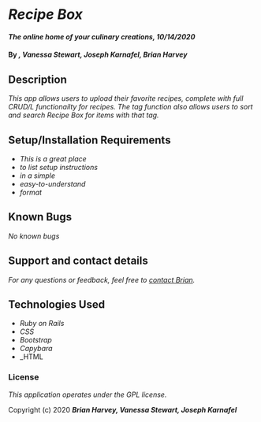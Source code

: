 
# _Recipe Box_

#### _The online home of your culinary creations, 10/14/2020_

#### By _**, Vanessa Stewart, Joseph Karnafel, Brian Harvey**_

## Description

_This app allows users to upload their favorite recipes, complete with full CRUD/L functionailty for recipes. The tag function also allows users to sort and search Recipe Box for items with that tag._

## Setup/Installation Requirements

* _This is a great place_
* _to list setup instructions_
* _in a simple_
* _easy-to-understand_
* _format_


## Known Bugs

_No known bugs_

## Support and contact details

_For any questions or feedback, feel free to [contact Brian](mailto:brian.harv3y@gmail.com)._

## Technologies Used

* _Ruby on Rails_
* _CSS_
* _Bootstrap_
* _Capybara_
* _HTML
### License

*_This application operates under the GPL license._*

Copyright (c) 2020 **_Brian Harvey, Vanessa Stewart, Joseph Karnafel_**
